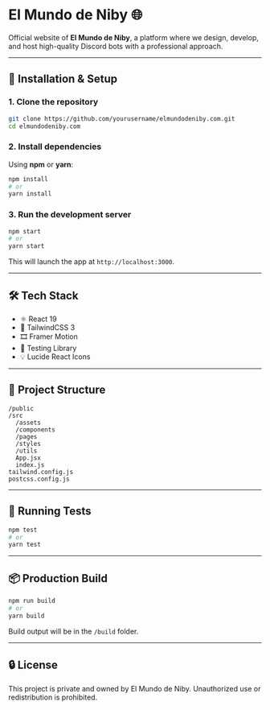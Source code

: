 # El Mundo de Niby 🌐

Official website of **El Mundo de Niby**, a platform where we design, develop, and host high-quality Discord bots with a professional approach.

---

## 🚀 Installation & Setup

### 1. Clone the repository

```bash
git clone https://github.com/yourusername/elmundodeniby.com.git
cd elmundodeniby.com
```

### 2. Install dependencies

Using **npm** or **yarn**:

```bash
npm install
# or
yarn install
```

### 3. Run the development server

```bash
npm start
# or
yarn start
```

This will launch the app at `http://localhost:3000`.

---

## 🛠️ Tech Stack

- ⚛️ React 19
- 🎨 TailwindCSS 3
- 🎞️ Framer Motion
- 🧪 Testing Library
- 💡 Lucide React Icons

---

## 🧱 Project Structure

```
/public
/src
  /assets
  /components
  /pages
  /styles
  /utils
  App.jsx
  index.js
tailwind.config.js
postcss.config.js
```

---

## 🧪 Running Tests

```bash
npm test
# or
yarn test
```

---

## 📦 Production Build

```bash
npm run build
# or
yarn build
```

Build output will be in the `/build` folder.

---

## 🔒 License

This project is private and owned by El Mundo de Niby. Unauthorized use or redistribution is prohibited.
